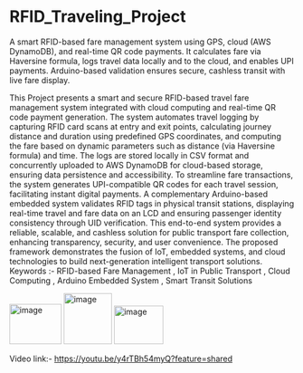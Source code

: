 # RFID_Traveling_Project
A smart RFID-based fare management system using GPS, cloud (AWS DynamoDB), and real-time QR code payments. It calculates fare via Haversine formula, logs travel data locally and to the cloud, and enables UPI payments. Arduino-based validation ensures secure, cashless transit with live fare display.

This Project presents a smart and secure RFID-based travel fare management system integrated with cloud computing and real-time QR code payment generation. The system automates travel logging by capturing RFID card scans at entry and exit points, calculating journey distance and duration using predefined GPS coordinates, and computing the fare based on dynamic parameters such as distance (via Haversine formula) and time. The logs are stored locally in CSV format and concurrently uploaded to AWS DynamoDB for cloud-based storage, ensuring data persistence and accessibility. To streamline fare transactions, the system generates UPI-compatible QR codes for each travel session, facilitating instant digital payments. A complementary Arduino-based embedded system validates RFID tags in physical transit stations, displaying real-time travel and fare data on an LCD and ensuring passenger identity consistency through UID verification. This end-to-end system provides a reliable, scalable, and cashless solution for public transport fare collection, enhancing transparency, security, and user convenience. The proposed framework demonstrates the fusion of IoT, embedded systems, and cloud technologies to build next-generation intelligent transport solutions.
Keywords :- RFID-based Fare Management , IoT in Public Transport , Cloud Computing , Arduino Embedded System , Smart Transit Solutions 

<img width="92" height="71" alt="image" src="https://github.com/user-attachments/assets/63ec551e-534a-4651-b8f2-af158a67c81a" />
<img width="85" height="90" alt="image" src="https://github.com/user-attachments/assets/c26504a2-cca1-45f7-89b8-b0392a3f0037" />
<img width="87" height="68" alt="image" src="https://github.com/user-attachments/assets/73182fa8-1a18-44f4-847d-5ef49f85dd57" />



Video link:- https://youtu.be/y4rTBh54myQ?feature=shared

